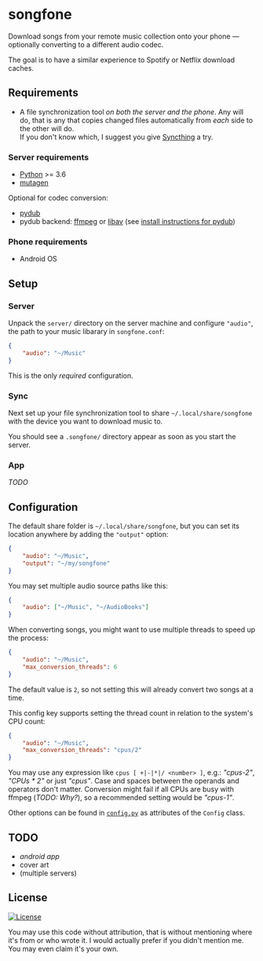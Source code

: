 
# songfone

Download songs from your remote music collection onto your phone — optionally converting
to a different audio codec.

The goal is to have a similar experience to Spotify or Netflix download caches.


## Requirements

* A file synchronization tool *on both the server and the phone*. Any will do, that is
any that copies changed files automatically from *each* side to the other will do.
<br>If you don't know which, I suggest you give [Syncthing](https://syncthing.net) a
try.

### Server requirements

* [Python](https://python.org) >= 3.6
* [mutagen](https://github.com/quodlibet/mutagen)

Optional for codec conversion:
* [pydub](https://github.com/jiaaro/pydub)
* pydub backend: [ffmpeg](https://ffmpeg.org) or [libav](https://libav.org)
    (see [install instructions for pydub](
        https://github.com/jiaaro/pydub#getting-ffmpeg-set-up))

### Phone requirements

* Android OS


## Setup

### Server

Unpack the `server/` directory on the server machine and configure `"audio"`, the path
to your music libarary in `songfone.conf`:

```json
{
    "audio": "~/Music"
}
```
This is the only *required* configuration.

### Sync

Next set up your file synchronization tool to share `~/.local/share/songfone` with the
device you want to download music to.

You should see a `.songfone/` directory appear as soon as you start the server.

### App

*TODO*


## Configuration

The default share folder is `~/.local/share/songfone`, but you can set its location
anywhere by adding the `"output"` option:

```json
{
    "audio": "~/Music",
    "output": "~/my/songfone"
}
```

You may set multiple audio source paths like this:

```json
{
    "audio": ["~/Music", "~/AudioBooks"]
}
```

When converting songs, you might want to use multiple threads to speed up the process:

```json
{
    "audio": "~/Music",
    "max_conversion_threads": 6
}
```
The default value is `2`, so not setting this will already convert two songs at a time.

This config key supports setting the thread count in relation to the system's CPU count:

```json
{
    "audio": "~/Music",
    "max_conversion_threads": "cpus/2"
}
```
You may use any expression like `cpus [ +|-|*|/ <number> ]`, e.g.: *"cpus-2"*,
*"CPUs \* 2"* or just *"cpus"*. Case and spaces between the operands and operators don't
matter. Conversion might fail if all CPUs are busy with ffmpeg (*TODO: Why?*), so a
recommended setting would be *"cpus-1"*.

Other options can be found in [`config.py`](server/config.py) as attributes of
the `Config` class.


## TODO

* *android app*
* cover art
* (multiple servers)


## License

[![License](https://img.shields.io/github/license/grandchild/songfone.svg)](
    https://creativecommons.org/publicdomain/zero/1.0/)

You may use this code without attribution, that is without mentioning where it's from or
who wrote it. I would actually prefer if you didn't mention me. You may even claim it's
your own.
